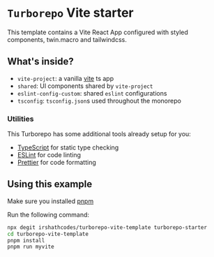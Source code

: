 # `Turborepo` Vite starter

This template contains a Vite React App configured with styled components, twin.macro and tailwindcss.

## What's inside?

- `vite-project`: a vanilla [vite](https://vitejs.dev) ts app
- `shared`: UI components shared by `vite-project`
- `eslint-config-custom`: shared `eslint` configurations
- `tsconfig`: `tsconfig.json`s used throughout the monorepo

### Utilities

This Turborepo has some additional tools already setup for you:

- [TypeScript](https://www.typescriptlang.org/) for static type checking
- [ESLint](https://eslint.org/) for code linting
- [Prettier](https://prettier.io) for code formatting

## Using this example

Make sure you installed [pnpm](https://pnpm.io/)

Run the following command:

```sh
npx degit irshathcodes/turborepo-vite-template turborepo-starter
cd turborepo-vite-template
pnpm install
pnpm run myvite
```
